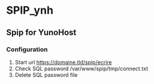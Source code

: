 # SPIP_ynh

## Spip for YunoHost

### Configuration

1) Start url https://domaine.tld/spip/ecrire
2) Check SQL password /var/www/spip/tmp/connect.txt
3) Delete SQL password file 
